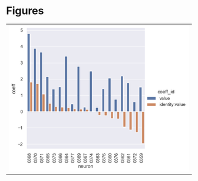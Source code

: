 
# Figures

|                                         |
|:----------------------------------------|
| ![](./base-formula-bic-all_neuron-.png) |
